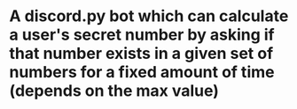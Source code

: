 # A discord.py bot which can calculate a user's secret number by asking if that number exists in a given set of numbers for a fixed amount of time (depends on the max value)
